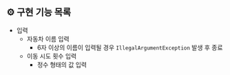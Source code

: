 ## ⚙️ 구현 기능 목록

- 입력
    - 자동차 이름 입력
        - 6자 이상의 이름이 입력될 경우 `IllegalArgumentException` 발생 후 종료
    - 이동 시도 횟수 입력
        - 정수 형태의 값 입력